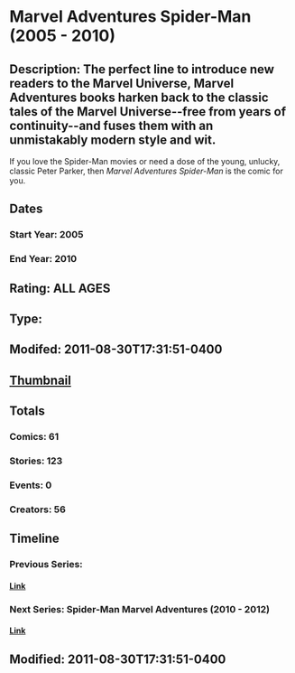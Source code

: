 # Marvel Adventures Spider-Man (2005 - 2010)
## Description: The perfect line to introduce new readers to the Marvel Universe, Marvel Adventures books harken back to the classic tales of the Marvel Universe--free from years of continuity--and fuses them with an unmistakably modern style and wit. 

If you love the Spider-Man movies or need a dose of the young, unlucky, classic Peter Parker, then <i>Marvel Adventures Spider-Man</i> is the comic for you.
## Dates
### Start Year: 2005
### End Year: 2010
## Rating: ALL AGES
## Type: 
## Modifed: 2011-08-30T17:31:51-0400
## [Thumbnail](http://i.annihil.us/u/prod/marvel/i/mg/2/a0/4bc648204d310.jpg)
## Totals
### Comics: 61
### Stories: 123
### Events: 0
### Creators: 56
## Timeline
### Previous Series: 
#### [Link]()
### Next Series: Spider-Man Marvel Adventures (2010 - 2012)
#### [Link](http://gateway.marvel.com/v1/public/series/9748)
## Modified: 2011-08-30T17:31:51-0400